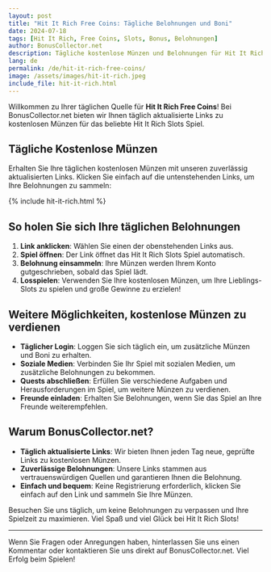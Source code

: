 ```yaml
---
layout: post
title: "Hit It Rich Free Coins: Tägliche Belohnungen und Boni"
date: 2024-07-18
tags: [Hit It Rich, Free Coins, Slots, Bonus, Belohnungen]
author: BonusCollector.net
description: Tägliche kostenlose Münzen und Belohnungen für Hit It Rich! Holen Sie sich jetzt Ihre kostenlosen Münzen und spielen Sie Ihre Lieblings-Slotspiele.
lang: de
permalink: /de/hit-it-rich-free-coins/
image: /assets/images/hit-it-rich.jpeg
include_file: hit-it-rich.html
---
```


Willkommen zu Ihrer täglichen Quelle für **Hit It Rich Free Coins**! Bei BonusCollector.net bieten wir Ihnen täglich aktualisierte Links zu kostenlosen Münzen für das beliebte Hit It Rich Slots Spiel.

## Tägliche Kostenlose Münzen

Erhalten Sie Ihre täglichen kostenlosen Münzen mit unseren zuverlässig aktualisierten Links. Klicken Sie einfach auf die untenstehenden Links, um Ihre Belohnungen zu sammeln:

{% include hit-it-rich.html %}

## So holen Sie sich Ihre täglichen Belohnungen

1. **Link anklicken**: Wählen Sie einen der obenstehenden Links aus.
2. **Spiel öffnen**: Der Link öffnet das Hit It Rich Slots Spiel automatisch.
3. **Belohnung einsammeln**: Ihre Münzen werden Ihrem Konto gutgeschrieben, sobald das Spiel lädt.
4. **Losspielen**: Verwenden Sie Ihre kostenlosen Münzen, um Ihre Lieblings-Slots zu spielen und große Gewinne zu erzielen!

## Weitere Möglichkeiten, kostenlose Münzen zu verdienen

- **Täglicher Login**: Loggen Sie sich täglich ein, um zusätzliche Münzen und Boni zu erhalten.
- **Soziale Medien**: Verbinden Sie Ihr Spiel mit sozialen Medien, um zusätzliche Belohnungen zu bekommen.
- **Quests abschließen**: Erfüllen Sie verschiedene Aufgaben und Herausforderungen im Spiel, um weitere Münzen zu verdienen.
- **Freunde einladen**: Erhalten Sie Belohnungen, wenn Sie das Spiel an Ihre Freunde weiterempfehlen.

## Warum BonusCollector.net?

- **Täglich aktualisierte Links**: Wir bieten Ihnen jeden Tag neue, geprüfte Links zu kostenlosen Münzen.
- **Zuverlässige Belohnungen**: Unsere Links stammen aus vertrauenswürdigen Quellen und garantieren Ihnen die Belohnung.
- **Einfach und bequem**: Keine Registrierung erforderlich, klicken Sie einfach auf den Link und sammeln Sie Ihre Münzen.

Besuchen Sie uns täglich, um keine Belohnungen zu verpassen und Ihre Spielzeit zu maximieren. Viel Spaß und viel Glück bei Hit It Rich Slots!

---

Wenn Sie Fragen oder Anregungen haben, hinterlassen Sie uns einen Kommentar oder kontaktieren Sie uns direkt auf BonusCollector.net. Viel Erfolg beim Spielen!